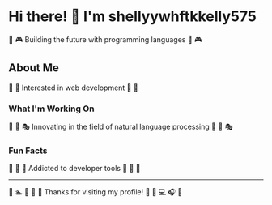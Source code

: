 # Hi there! 👋 I'm shellyywhftkkelly575

🏸 🎮 Building the future with programming languages 🏸 🎮

## About Me
🥊 🎽 Interested in web development 🥊 🎽

### What I'm Working On
🥋 🏒 🎭 Innovating in the field of natural language processing 🥋 🏒 🎭

### Fun Facts
🚵 🎨 🎣 Addicted to developer tools 🚵 🎨 🎣

---
🎣 🏊 🥋 🎺 🎪 Thanks for visiting my profile! 🎱 🎷 💻 🎧 🎨
